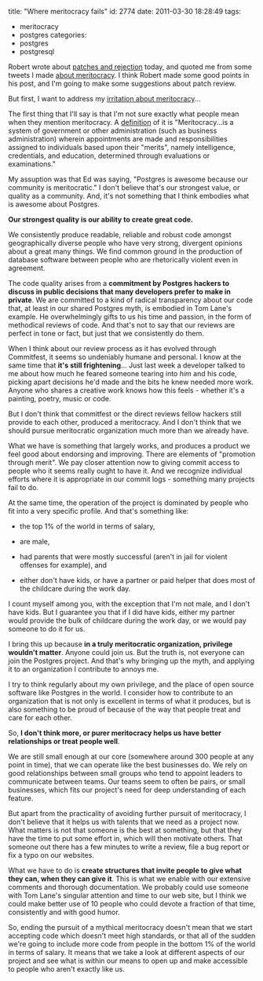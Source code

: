 title: "Where meritocracy fails"
id: 2774
date: 2011-03-30 18:28:49
tags: 
- meritocracy
- postgres
categories: 
- postgres
- postgresql

Robert wrote about [patches and rejection](http://rhaas.blogspot.com/2011/03/welcoming-community.html) today, and quoted me from some tweets I made [about meritocracy](https://twitter.com/#%21/selenamarie/status/50586220211867648). I think Robert made some good points in his post, and I'm going to make some suggestions about patch review. 

But first, I want to address my [irritation about meritocracy](https://twitter.com/#!/selenamarie/status/50586869171367936)...

The first thing that I'll say is that I'm not sure exactly what people mean when they mention meritocracy. A [definition](http://en.wikipedia.org/wiki/Meritocracy) of it is "Meritocracy...is a system of government or other administration (such as business administration) wherein appointments are made and responsibilities assigned to individuals based upon their "merits", namely intelligence, credentials, and education, determined through evaluations or examinations."

My assuption was that Ed was saying, "Postgres is awesome because our community is meritocratic." I don't believe that's our strongest value, or quality as a community. And, it's not something that I think embodies what is awesome about Postgres.

**Our strongest quality is our ability to create great code.** 

We consistently produce readable, reliable and robust code amongst geographically diverse people who have very strong, divergent opinions about a great many things. We find common ground in the production of database software between people who are rhetorically violent even in agreement.

The code quality arises from a **commitment by Postgres hackers to discuss in public decisions that many developers prefer to make in private**. We are committed to a kind of radical transparency about our code that, at least in our shared Postgres myth, is embodied in Tom Lane's example. He overwhelmingly gifts to us his time and passion, in the form of methodical reviews of code. And that's not to say that our reviews are perfect in tone or fact, but just that we consistently do them.

When I think about our review process as it has evolved through Commitfest, it seems so undeniably humane and personal. I know at the same time that **it's still frightening**... Just last week a developer talked to me about how much he feared someone tearing into *him* and his code, picking apart decisions he'd made and the bits he knew needed more work. Anyone who shares a creative work knows how this feels - whether it's a painting, poetry, music or code.

But I don't think that commitfest or the direct reviews fellow hackers still provide to each other, produced a meritocracy. And I don't think that we should pursue meritocratic organization much more than we already have. 

What we have is something that largely works, and produces a product we feel good about endorsing and improving. There are elements of "promotion through merit". We pay closer attention now to giving commit access to people who it seems really ought to have it. And we recognize individual efforts where it is appropriate in our commit logs - something many projects fail to do.

At the same time, the operation of the project is dominated by people who fit into a very specific profile. And that's something like: 

*   the top 1% of the world in terms of salary, 

*   are male,

*   had parents that were mostly successful (aren't in jail for violent offenses for example), and 

*   either don't have kids, or have a partner or paid helper that does most of the childcare during the work day.

I count myself among you, with the exception that I'm not male, and I don't have kids. But I guarantee you that if I did have kids, either my partner would provide the bulk of childcare during the work day, or we would pay someone to do it for us. 

I bring this up because **in a truly meritocratic organization, privilege wouldn't matter**. Anyone could join us. But the truth is, not everyone can join the Postgres project. And that's why bringing up the myth, and applying it to an organization I contribute to annoys me.

I try to think regularly about my own privilege, and the place of open source software like Postgres in the world. I consider how to contribute to an organization that is not only is excellent in terms of what it produces, but is also something to be proud of because of the way that people treat and care for each other.

So, **I don't think more, or purer meritocracy helps us have better relationships or treat people well**.

We are still small enough at our core (somewhere around 300 people at any point in time), that we can operate like the best businesses do. We rely on good relationships between small groups who tend to appoint leaders to communicate between teams. Our teams seem to often be pairs, or small businesses, which fits our project's need for deep understanding of each feature.

But apart from the practicality of avoiding further pursuit of meritocracy, I don't believe that it helps us with talents that we need as a project now.  What matters is not that someone is the best at something, but that they have the time to put some effort in, which will then motivate others. That someone out there has a few minutes to write a review, file a bug report or fix a typo on our websites.

What we have to do is **create structures that invite people to give what they can, when they can give it**. This is what we enable with our extensive comments and thorough documentation. We probably could use someone with Tom Lane's singular attention and time to our web site, but I think we could make better use of 10 people who could devote a fraction of that time, consistently and with good humor.

So, ending the pursuit of a mythical meritocracy doesn't mean that we start accepting code which doesn't meet high standards, or that all of the sudden we're going to include more code from people in the bottom 1% of the world in terms of salary. It means that we take a look at different aspects of our project and see what is within our means to open up and make accessible to people who aren't exactly like us.
